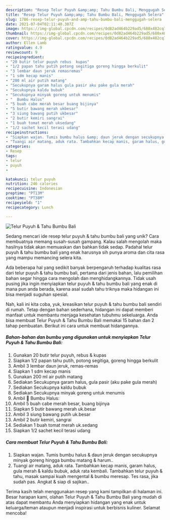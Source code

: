 ```yaml
---
description: "Resep Telur Puyuh &amp;amp; Tahu Bumbu Bali, Menggugah Selera"
title: "Resep Telur Puyuh &amp;amp; Tahu Bumbu Bali, Menggugah Selera"
slug: 1786-resep-telur-puyuh-and-amp-tahu-bumbu-bali-menggugah-selera
date: 2021-07-04T02:11:40.307Z
image: https://img-global.cpcdn.com/recipes/0d82ad464b229ad5/680x482cq70/telur-puyuh-tahu-bumbu-bali-foto-resep-utama.jpg
thumbnail: https://img-global.cpcdn.com/recipes/0d82ad464b229ad5/680x482cq70/telur-puyuh-tahu-bumbu-bali-foto-resep-utama.jpg
cover: https://img-global.cpcdn.com/recipes/0d82ad464b229ad5/680x482cq70/telur-puyuh-tahu-bumbu-bali-foto-resep-utama.jpg
author: Ellen Lamb
ratingvalue: 4.9
reviewcount: 9
recipeingredient:
- "20 butir telur puyuh rebus  kupas"
- "1/2 papan tahu putih potong segitiga goreng hingga berkulit"
- "3 lembar daun jeruk remasremas"
- "1 sdm kecap manis"
- "200 ml air putih matang"
- "Secukupnya garam halus gula pasir aku pake gula merah"
- "Secukupnya kaldu bubuk"
- "Secukupnya minyak goreng untuk menumis"
- "  Bumbu Halus"
- "5 buah cabe merah besar buang bijinya"
- "5 butir bawang merah ukbesar"
- "3 siung bawang putih ukbesar"
- "2 butir kemiri sangrai"
- "1 buah tomat merah uksedang"
- "1/2 sachet kecil terasi udang"
recipeinstructions:
- "Siapkan wajan. Tumis bumbu halus &amp; daun jeruk dengan secukupnya minyak goreng hingga bumbu matang &amp; harum.."
- "Tuangi air matang, aduk rata. Tambahkan kecap manis, garam halus, gula merah &amp; kaldu bubuk, aduk rata kembali. Tambahkan telur puyuh &amp; tahu, masak sampai kuah mengental &amp; bumbu meresap. Tes rasa, jika sudah pas. Angkat &amp; siap di sajikan.."
categories:
- Resep
tags:
- telur
- puyuh
- 

katakunci: telur puyuh  
nutrition: 246 calories
recipecuisine: Indonesian
preptime: "PT13M"
cooktime: "PT38M"
recipeyield: "1"
recipecategory: Lunch

---
```



![Telur Puyuh &amp; Tahu Bumbu Bali](https://img-global.cpcdn.com/recipes/0d82ad464b229ad5/680x482cq70/telur-puyuh-tahu-bumbu-bali-foto-resep-utama.jpg)

Sedang mencari ide resep telur puyuh &amp; tahu bumbu bali yang unik? Cara membuatnya memang susah-susah gampang. Kalau salah mengolah maka hasilnya tidak akan memuaskan dan bahkan tidak sedap. Padahal telur puyuh &amp; tahu bumbu bali yang enak harusnya sih punya aroma dan cita rasa yang mampu memancing selera kita.



Ada beberapa hal yang sedikit banyak berpengaruh terhadap kualitas rasa dari telur puyuh &amp; tahu bumbu bali, pertama dari jenis bahan, lalu pemilihan bahan segar hingga cara mengolah dan menghidangkannya. Tidak usah pusing jika ingin menyiapkan telur puyuh &amp; tahu bumbu bali yang enak di mana pun anda berada, karena asal sudah tahu triknya maka hidangan ini bisa menjadi suguhan spesial.


Nah, kali ini kita coba, yuk, kreasikan telur puyuh &amp; tahu bumbu bali sendiri di rumah. Tetap dengan bahan sederhana, hidangan ini dapat memberi manfaat untuk membantu menjaga kesehatan tubuhmu sekeluarga. Anda bisa membuat Telur Puyuh &amp; Tahu Bumbu Bali memakai 15 bahan dan 2 tahap pembuatan. Berikut ini cara untuk membuat hidangannya.

<!--inarticleads1-->

##### Bahan-bahan dan bumbu yang digunakan untuk menyiapkan Telur Puyuh &amp; Tahu Bumbu Bali:

1. Gunakan 20 butir telur puyuh, rebus &amp; kupas
1. Siapkan 1/2 papan tahu putih, potong segitiga, goreng hingga berkulit
1. Ambil 3 lembar daun jeruk, remas-remas
1. Siapkan 1 sdm kecap manis
1. Gunakan 200 ml air putih matang
1. Sediakan Secukupnya garam halus, gula pasir (aku pake gula merah)
1. Sediakan Secukupnya kaldu bubuk
1. Sediakan Secukupnya minyak goreng untuk menumis
1. Ambil  🌰 Bumbu Halus:
1. Ambil 5 buah cabe merah besar, buang bijinya
1. Siapkan 5 butir bawang merah uk.besar
1. Ambil 3 siung bawang putih uk.besar
1. Ambil 2 butir kemiri, sangrai
1. Sediakan 1 buah tomat merah uk.sedang
1. Siapkan 1/2 sachet kecil terasi udang




<!--inarticleads2-->

##### Cara membuat Telur Puyuh &amp; Tahu Bumbu Bali:

1. Siapkan wajan. Tumis bumbu halus &amp; daun jeruk dengan secukupnya minyak goreng hingga bumbu matang &amp; harum..
1. Tuangi air matang, aduk rata. Tambahkan kecap manis, garam halus, gula merah &amp; kaldu bubuk, aduk rata kembali. Tambahkan telur puyuh &amp; tahu, masak sampai kuah mengental &amp; bumbu meresap. Tes rasa, jika sudah pas. Angkat &amp; siap di sajikan..




Terima kasih telah menggunakan resep yang kami tampilkan di halaman ini. Besar harapan kami, olahan Telur Puyuh &amp; Tahu Bumbu Bali yang mudah di atas dapat membantu Anda menyiapkan hidangan yang enak untuk keluarga/teman ataupun menjadi inspirasi untuk berbisnis kuliner. Selamat mencoba!
